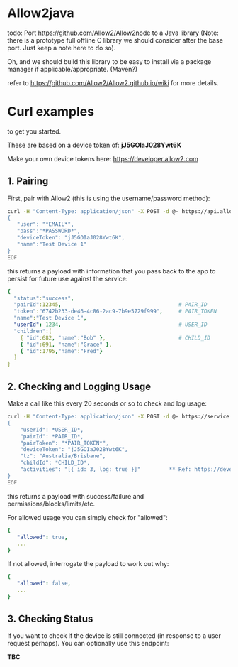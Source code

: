 # Allow2java

todo: Port https://github.com/Allow2/Allow2node to a Java library
(Note: there is a prototype full offline C library we should consider after the base port. Just keep a note here to do so).

Oh, and we should build this library to be easy to install via a package manager if applicable/appropriate. (Maven?)

refer to https://github.com/Allow2/Allow2.github.io/wiki for more details.

# Curl examples

to get you started.

These are based on a device token of: **jJ5GOIaJ028Ywt6K**

Make your own device tokens here: https://developer.allow2.com


## 1. Pairing

First, pair with Allow2 (this is using the username/password method):

```sh
curl -H "Content-Type: application/json" -X POST -d @- https://api.allow2.com/api/pairDevice << EOF
{
   "user": "*EMAIL*",
   "pass":"*PASSWORD*",
   "deviceToken": "jJ5GOIaJ028Ywt6K",
   "name":"Test Device 1"
}
EOF
```

this returns a payload with information that you pass back to the app to persist for future use against the service:
```yaml
{
  "status":"success",
  "pairId":12345,                                     # PAIR_ID
  "token":"6742b233-de46-4c86-2ac9-7b9e5729f999",     # PAIR_TOKEN
  "name":"Test Device 1",
  "userId": 1234,                                     # USER_ID
  "children":[
    { "id":682, "name":"Bob" },                       # CHILD_ID
    { "id":691, "name":"Grace" },
    { "id":1795,"name":"Fred"}
  ]
}
```

## 2. Checking and Logging Usage

Make a call like this every 20 seconds or so to check and log usage:

```sh
curl -H "Content-Type: application/json" -X POST -d @- https://service.allow2.com/serviceapi/check << EOF
{
    "userId": *USER_ID*,
    "pairId": *PAIR_ID*,
    "pairToken": "*PAIR_TOKEN*",
    "deviceToken": "jJ5GOIaJ028Ywt6K",
    "tz": "Australia/Brisbane",
    "childId": *CHILD_ID*,
    "activities": "[{ id: 3, log: true }]"         ** Ref: https://developer.allow2.com/ltr/activities
}
EOF
```

this returns a payload with success/failure and permissions/blocks/limits/etc.

For allowed usage you can simply check for "allowed":
```yaml
{
   "allowed": true,
   ...
}
```

If not allowed, interrogate the payload to work out why:
```yaml
{
   "allowed": false,
   ...
}
```

## 3. Checking Status

If you want to check if the device is still connected (in response to a user request perhaps). You can optionally use this endpoint:

**TBC**
